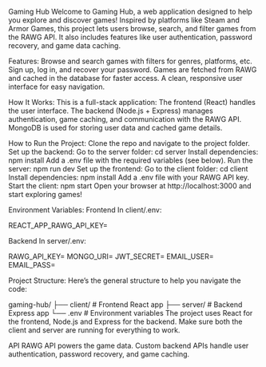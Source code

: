 Gaming Hub
Welcome to Gaming Hub, a web application designed to help you explore and discover games! Inspired by platforms like Steam and Armor Games, this project lets users browse, search, and filter games from the RAWG API. It also includes features like user authentication, password recovery, and game data caching.

Features:
Browse and search games with filters for genres, platforms, etc.
Sign up, log in, and recover your password.
Games are fetched from RAWG and cached in the database for faster access.
A clean, responsive user interface for easy navigation.

How It Works:
This is a full-stack application:
    The frontend (React) handles the user interface.
    The backend (Node.js + Express) manages authentication, game caching, and communication with the RAWG API.
    MongoDB is used for storing user data and cached game details.

How to Run the Project:
Clone the repo and navigate to the project folder.
Set up the backend:
    Go to the server folder: cd server
    Install dependencies: npm install
    Add a .env file with the required variables (see below).
    Run the server: npm run dev
Set up the frontend:
    Go to the client folder: cd client
    Install dependencies: npm install
    Add a .env file with your RAWG API key.
    Start the client: npm start
Open your browser at http://localhost:3000 and start exploring games!

Environment Variables:
Frontend
In client/.env:

REACT_APP_RAWG_API_KEY=<your-rawg-api-key>

Backend
In server/.env:

RAWG_API_KEY=<your-rawg-api-key>
MONGO_URI=<your-mongodb-uri>
JWT_SECRET=<your-jwt-secret>
EMAIL_USER=<your-email-address>
EMAIL_PASS=<your-email-password>


Project Structure:
Here’s the general structure to help you navigate the code:


gaming-hub/
├── client/      # Frontend React app
├── server/      # Backend Express app
└── .env         # Environment variables
The project uses React for the frontend, Node.js and Express for the backend. Make sure both the client and server are running for everything to work.

API
RAWG API powers the game data.
Custom backend APIs handle user authentication, password recovery, and game caching.
